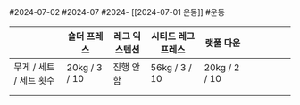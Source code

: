 #2024-07-02 #2024-07 #2024- [[2024-07-01 운동]]
#운동 


|                 | 숄더 프레스        | 레그 익스텐션 | 시티드 레그 프레스    | 랫풀 다운         |     |     |     |     |     |
| --------------- | ------------- | ------- | ------------- | ------------- | --- | --- | --- | --- | --- |
| 무게 / 세트 / 세트 횟수 | 20kg / 3 / 10 | 진행 안 함  | 56kg / 3 / 10 | 20kg / 2 / 10 |     |     |     |     |     |
|                 |               |         |               |               |     |     |     |     |     |
|                 |               |         |               |               |     |     |     |     |     |


